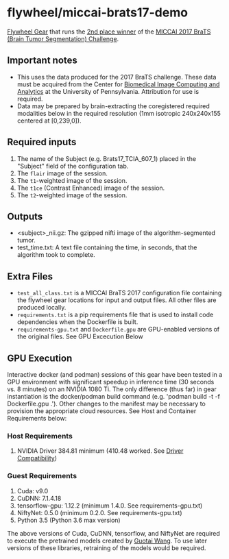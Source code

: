 # flywheel/miccai-brats17-demo

[Flywheel Gear](https://github.com/flywheel-io/gears/tree/master/spec) that runs the [2nd place winner](https://github.com/taigw/brats17) of the [MICCAI 2017 BraTS (Brain Tumor Segmentation) Challenge](http://braintumorsegmentation.org/).

## Important notes

* This uses the data produced for the 2017 BraTS challenge. These data must be acquired from the Center for [Biomedical Image Computing and Analytics](https://ipp.cbica.upenn.edu/) at the University of Pennsylvania. Attribution for use is required.
* Data may be prepared by brain-extracting the coregistered required modalities below in the required resolution (1mm isotropic 240x240x155 centered at [0,239,0]).

## Required inputs
1. The name of the Subject (e.g. Brats17_TCIA_607_1) placed in the "Subject" field of the configuration tab.
2. The <code>flair</code> image of the session.
3. The <code>t1</code>-weighted image of the session.
4. The <code>t1ce</code> (Contrast Enhanced) image of the session.
5. The <code>t2</code>-weighted image of the session.

## Outputs
* \<subject\>\_nii.gz</code>: The gzipped nifti image of the algorithm-segmented tumor.
* test\_time.txt: A text file containing the time, in seconds, that the algorithm took to complete.

## Extra Files 
* <code>test_all_class.txt</code> is a MICCAI BraTS 2017 configuration file containing the flywheel gear locations for input and output files. All other files are produced locally.
* <code>requirements.txt</code> is a pip requirements file that is used to install code dependencies when the Dockerfile is built. 
* <code>requirements-gpu.txt</code> and <code>Dockerfile.gpu</code> are GPU-enabled versions of the original files. See GPU Excecution Below

## GPU Execution
Interactive docker (and podman) sessions of this gear have been tested in a GPU environment with significant speedup in inference time (30 seconds vs. 8 minutes) on an NVIDIA 1080 Ti.  The only difference (thus far) in gear instantiation is the docker/podman build command (e.g. 'podman build -t <Tag> -f Dockerfile.gpu .'). Other changes to the manifest may be necessary to provision the appropriate cloud resources. See Host and Container Requirements below:
### Host Requirements
1. NVIDIA Driver 384.81 minimum (410.48 worked. See [Driver Compatibility](https://docs.nvidia.com/deploy/cuda-compatibility/#binary-compatibility))

### Guest Requirements
1. Cuda: v9.0
2. CuDNN: 7.1.4.18
3. tensorflow-gpu: 1.12.2 (minimum 1.4.0. See requirements-gpu.txt)
4. NiftyNet: 0.5.0 (minimum 0.2.0. See requirements-gpu.txt)
5. Python 3.5 (Python 3.6 max version)

The above versions of Cuda, CuDNN, tensorflow, and NiftyNet are required to execute the pretrained models created by [Guotai Wang](https://github.com/taigw/brats17). To use later versions of these libraries, retraining of the models would be required.